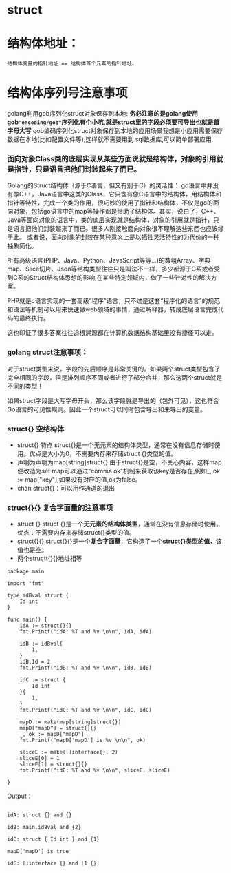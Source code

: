 # struct

# 结构体地址：
    结构体变量的指针地址 == 结构体首个元素的指针地址。

# 结构体序列号注意事项

golang利用gob序列化struct对象保存到本地:
**务必注意的是golang使用gob```"encoding/gob"```序列化有个小坑,就是struct里的字段必须要可导出也就是首字母大写**
gob编码序列化struct对象保存到本地的应用场景我想是小应用需要保存数据在本地(比如配置文件等),这样就不需要用到
sql数据库,可以简单部署应用.

### 面向对象Class类的底层实现从某些方面说就是结构体，对象的引用就是指针，只是语言把他们封装起来了而已。

Golang的Struct结构体（源于C语言，但又有别于C）的灵活性：
go语言中并没有像C++，Java语言中这类的Class，它只含有像C语言中的结构体，用结构体和指针等特性，完成一个类的作用，很巧妙的使用了指针和结构体，不仅是go的面向对象，包括go语言中的map等操作都是借助了结构体。其实，说白了，C++、Java等面向对象的语言中，类的底层实现就是结构体，对象的引用就是指针，只是语言把他们封装起来了而已。很多人刚接触面向对象很不理解这些东西也应该缘于此。
或者说，面向对象的封装在某种意义上是以牺牲灵活特性的为代价的一种抽象简化。

所有高级语言(PHP、Java、Python、JavaScript等等...)的数组Array、字典map、Slice切片、Json等结构类型往往只是叫法不一样，多少都源于C系或者受到C系的Struct结构体思想的影响,在某些特定领域内，做了一些针对性的解决方案。

PHP就是c语言实现的一套高级“程序”语言，只不过是这套“程序化的语言”的规范和语法等机制可以用来快速做web领域的事情，通过解释器，转成底层语言完成代码的最终执行。

这也印证了很多答案往往追根溯源都在计算机数据结构基础里没有捷径可以走。

### golang struct注意事项：

对于struct类型来说，字段的先后顺序是非常关键的。如果两个struct类型包含了完全相同的字段，但是排列顺序不同或者进行了部分合并，那么这两个struct就是不同的类型！

如果struct字段是大写字母开头，那么该字段就是导出的（包外可见），这也符合Go语言的可见性规则。因此一个struct可以同时包含导出和未导出的变量。

### struct{} 空结构体

* struct{} 特点
struct{}是一个无元素的结构体类型，通常在没有信息存储时使用。优点是大小为0，不需要内存来存储struct {}类型的值。
* 声明为声明为map[string]struct{}
由于struct{}是空，不关心内容，这样map便改造为set
map可以通过“comma ok”机制来获取该key是否存在,例如_, ok := map["key"],如果没有对应的值,ok为false。
* chan struct{}：可以用作通道的退出

### struct{}{} 复合字面量的注意事项

* struct {}
struct {}是一个**无元素的结构体类型**，通常在没有信息存储时使用。
优点：不需要内存来存储struct{}类型的值。
* struct{}{}
struct{}{}是一个**复合字面量**，它构造了一个**struct{}类型的值**，该值也是空。
* 两个structt{}{}地址相等

```
package main

import "fmt"

type idBval struct {
	Id int
}

func main() {
	idA := struct{}{}
	fmt.Printf("idA: %T and %v \n\n", idA, idA)

	idB := idBval{
		1,
	}
	idB.Id = 2
	fmt.Printf("idB: %T and %v \n\n", idB, idB)

	idC := struct {
		Id int
	}{
		1,
	}
	fmt.Printf("idC: %T and %v \n\n", idC, idC)

	mapD := make(map[string]struct{})
	mapD["mapD"] = struct{}{}
	_, ok := mapD["mapD"]
	fmt.Printf("mapD['mapD'] is %v \n\n", ok)

	sliceE := make([]interface{}, 2)
	sliceE[0] = 1
	sliceE[1] = struct{}{}
	fmt.Printf("idE: %T and %v \n\n", sliceE, sliceE)

}

```

Output：
```

idA: struct {} and {} 

idB: main.idBval and {2} 

idC: struct { Id int } and {1} 

mapD['mapD'] is true 

idE: []interface {} and [1 {}] 

```


